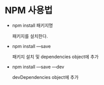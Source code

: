 # NPM 사용법

- npm install 패키지명

  패키지를 설치한다.

- npm install —save

  패키지 설치 및 dependencies object에 추가

- npm install —save —dev

  devDependencies object에 추가